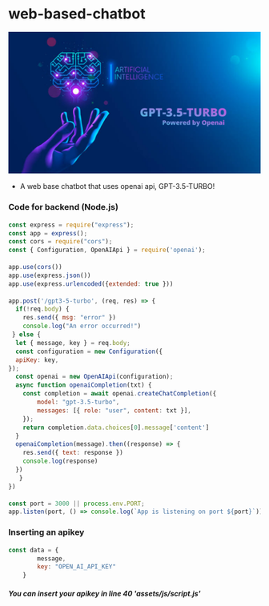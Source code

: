 # web-based-chatbot

![Thumbnail](https://github.com/libyzxy0/web-based-chatbot/blob/main/assets/image/thumbnail.png?raw=true)
* A web base chatbot that uses openai api, GPT-3.5-TURBO!


### Code for backend (Node.js)

```javascript
const express = require("express");
const app = express();
const cors = require("cors");
const { Configuration, OpenAIApi } = require('openai');

app.use(cors())
app.use(express.json())
app.use(express.urlencoded({extended: true }))

app.post('/gpt3-5-turbo', (req, res) => {
  if(!req.body) {
    res.send({ msg: "error" })
    console.log("An error occurred!")
 } else {
  let { message, key } = req.body;
  const configuration = new Configuration({
  apiKey: key,
});
  const openai = new OpenAIApi(configuration);
  async function openaiCompletion(txt) {
    const completion = await openai.createChatCompletion({
        model: "gpt-3.5-turbo",
        messages: [{ role: "user", content: txt }],
    });
    return completion.data.choices[0].message['content']
  } 
  openaiCompletion(message).then((response) => {
    res.send({ text: response })
    console.log(response)
  })
   } 
})

const port = 3000 || process.env.PORT;
app.listen(port, () => console.log(`App is listening on port ${port}`))
```
### Inserting an apikey
```javascript 
const data = {
        message, 
        key: "OPEN_AI_API_KEY"
    }
```

##### You can insert your apikey in line 40 'assets/js/script.js'

